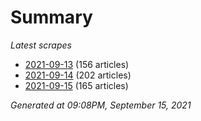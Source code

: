 # Summary
*Latest scrapes*
* [2021-09-13](https://github.com/nuuuwan/news_lk/blob/data/news_lk.2021-09-13.json) (156 articles)
* [2021-09-14](https://github.com/nuuuwan/news_lk/blob/data/news_lk.2021-09-14.json) (202 articles)
* [2021-09-15](https://github.com/nuuuwan/news_lk/blob/data/news_lk.2021-09-15.json) (165 articles)

*Generated at 09:08PM, September 15, 2021*